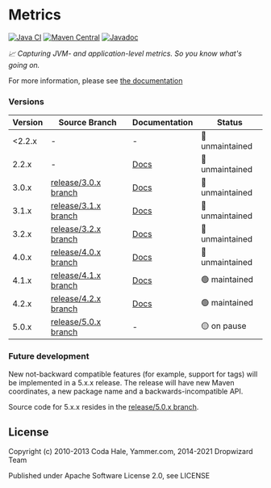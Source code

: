 Metrics
======= 
[![Java CI](https://github.com/dropwizard/metrics/workflows/Java%20CI/badge.svg)](https://github.com/dropwizard/metrics/actions?query=workflow%3A%22Java+CI%22+branch%3Arelease%2F4.2.x)
[![Maven Central](https://maven-badges.herokuapp.com/maven-central/io.dropwizard.metrics/metrics-core/badge.svg)](https://maven-badges.herokuapp.com/maven-central/io.dropwizard.metrics/metrics-core/)
[![Javadoc](http://javadoc-badge.appspot.com/io.dropwizard.metrics/metrics-core.svg)](http://www.javadoc.io/doc/io.dropwizard.metrics/metrics-core)

*📈 Capturing JVM- and application-level metrics. So you know what's going on.*

For more information, please see [the documentation](https://metrics.dropwizard.io/)

### Versions

| Version | Source Branch                                                                    | Documentation                                 | Status            |
| ------- | -------------------------------------------------------------------------------- | --------------------------------------------- | ----------------- |
| <2.2.x  | -                                                                                | -                                             | 🔴 unmaintained   |
| 2.2.x   | -                                                                                | [Docs](https://metrics.dropwizard.io/2.2.0/)  | 🔴 unmaintained   |
| 3.0.x   | [release/3.0.x branch](https://github.com/dropwizard/metrics/tree/release/3.0.x) | [Docs](https://metrics.dropwizard.io/3.0.2/)  | 🔴 unmaintained   |
| 3.1.x   | [release/3.1.x branch](https://github.com/dropwizard/metrics/tree/release/3.1.x) | [Docs](https://metrics.dropwizard.io/3.1.0/)  | 🔴 unmaintained   |
| 3.2.x   | [release/3.2.x branch](https://github.com/dropwizard/metrics/tree/release/3.2.x) | [Docs](https://metrics.dropwizard.io/3.2.3/)  | 🔴 unmaintained   |
| 4.0.x   | [release/4.0.x branch](https://github.com/dropwizard/metrics/tree/release/4.0.x) | [Docs](https://metrics.dropwizard.io/4.0.6/)  | 🔴 unmaintained   |
| 4.1.x   | [release/4.1.x branch](https://github.com/dropwizard/metrics/tree/release/4.1.x) | [Docs](https://metrics.dropwizard.io/4.1.22/) | 🟢 maintained     |
| 4.2.x   | [release/4.2.x branch](https://github.com/dropwizard/metrics/tree/release/4.2.x) | [Docs](https://metrics.dropwizard.io/4.2.0/)  | 🟢 maintained     |
| 5.0.x   | [release/5.0.x branch](https://github.com/dropwizard/metrics/tree/release/5.0.x) | -                                             | 🟡 on pause       |

### Future development

New not-backward compatible features (for example, support for tags) will be implemented in a 5.x.x release. The release will have new Maven coordinates, a new package name and a backwards-incompatible API.

Source code for 5.x.x resides in the [release/5.0.x branch](https://github.com/dropwizard/metrics/tree/release/5.0.x).

License
-------

Copyright (c) 2010-2013 Coda Hale, Yammer.com, 2014-2021 Dropwizard Team

Published under Apache Software License 2.0, see LICENSE
